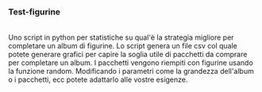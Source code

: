 ### Test-figurine
<br/>
Uno script in python per statistiche su qual'è la strategia migliore per completare un album di figurine. Lo script genera un file csv col quale potete generare grafici per capire la soglia utile di pacchetti da comprare per completare un album. I pacchetti vengono riempiti con figurine usando la funzione random. Modificando i parametri come la grandezza dell'album o i pacchetti, ecc potete adattarlo alle vostre esigenze.
